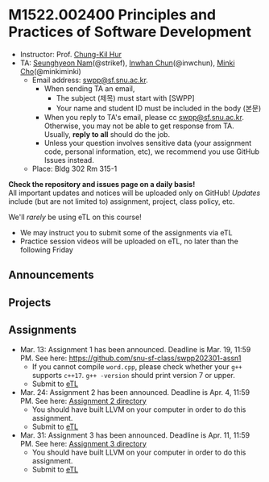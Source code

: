 # M1522.002400 Principles and Practices of Software Development

- Instructor: Prof. [Chung-Kil Hur](http://sf.snu.ac.kr/gil.hur)
- TA: [Seunghyeon Nam](https://sf.snu.ac.kr/seunghyeon.nam/)(@strikef),
[Inwhan Chun](https://sf.snu.ac.kr/inwhan.chun/)(@inwchun),
[Minki Cho](https://sf.snu.ac.kr/minki.cho/)(@minkiminki)
    + Email address: swpp@sf.snu.ac.kr. 
        * When sending TA an email,
            * The subject (제목) must start with [SWPP]
            * Your name and student ID must be included in the body (본문)
        * When you reply to TA's email, please cc swpp@sf.snu.ac.kr.
          Otherwise, you may not be able to get response from TA.
          Usually, **reply to all** should do the job.
        * Unless your question involves sensitive data (your assignment code,
          personal information, etc), we recommend you use GitHub Issues
          instead.
    + Place: Bldg 302 Rm 315-1

**Check the repository and issues page on a daily basis!**  
All important updates and notices will be uploaded only on GitHub!
*Updates* include (but are not limited to) assignment, project, class policy, etc.

We'll *rarely* be using eTL on this course!
* We may instruct you to submit some of the assignments via eTL
* Practice session videos will be uploaded on eTL, no later than the following Friday

## Announcements 

## Projects

## Assignments
- Mar. 13: Assignment 1 has been announced. Deadline is Mar. 19, 11:59 PM.
  See here: https://github.com/snu-sf-class/swpp202301-assn1
  - If you cannot compile `word.cpp`, please check whether your `g++` supports `c++17`. `g++ -version` should print version 7 or upper.
  - Submit to [eTL](https://myetl.snu.ac.kr/courses/240431/assignments/185699)
- Mar. 24: Assignment 2 has been announced. Deadline is Apr. 4, 11:59 PM.
  See here: [Assignment 2 directory](practice/assignments/assn2)
  - You should have built LLVM on your computer in order to do this assignment.
  - Submit to [eTL](https://myetl.snu.ac.kr/courses/240431/assignments/188816)
- Mar. 31: Assignment 3 has been announced. Deadline is Apr. 11, 11:59 PM.
  See here: [Assignment 3 directory](practice/assignments/assn3)
  - You should have built LLVM on your computer in order to do this assignment.
  - Submit to [eTL](https://myetl.snu.ac.kr/courses/240431/assignments/190406)
